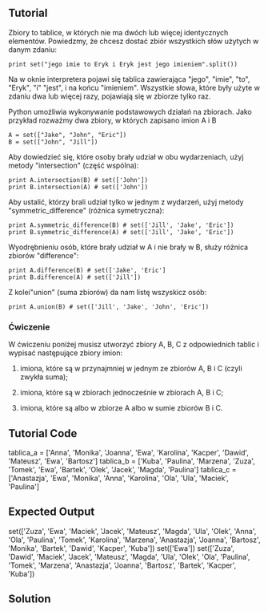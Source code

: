 Tutorial
--------

Zbiory to tablice, w których nie ma dwóch lub więcej identycznych elementów. Powiedzmy, że chcesz dostać zbiór wszystkich słów użytych w danym zdaniu:

    print set("jego imie to Eryk i Eryk jest jego imieniem".split())

Na w oknie interpretera pojawi się tablica zawierająca "jego", "imie", "to", "Eryk", "i" "jest",  i na końcu "imieniem". Wszystkie słowa, które były użyte w zdaniu dwa lub więcej razy, pojawiają się w zbiorze tylko raz.

Python umożliwia wykonywanie podstawowych działań na zbiorach. Jako przykład rozważmy dwa zbiory, w których zapisano imion A i B

    A = set(["Jake", "John", "Eric"])
    B = set(["John", "Jill"])

Aby dowiedzieć się, które osoby brały udział w obu wydarzeniach, użyj metody "intersection" (część wspólna):

    print A.intersection(B) # set(['John'])
    print B.intersection(A) # set(['John'])

Aby ustalić, którzy brali udział tylko w jednym z wydarzeń, użyj metody "symmetric_difference" (różnica symetryczna):

    print A.symmetric_difference(B) # set(['Jill', 'Jake', 'Eric'])
    print B.symmetric_difference(A) # set(['Jill', 'Jake', 'Eric'])

Wyodrębnieniu osób, które brały udział w A i nie brały w B, służy różnica zbiorów "difference":

    print A.difference(B) # set(['Jake', 'Eric']
    print B.difference(A) # set(['Jill'])
    

Z kolei"union" (suma zbiorów) da nam listę wszyskicz osób:

    print A.union(B) # set(['Jill', 'Jake', 'John', 'Eric'])
    
### Ćwiczenie

W ćwiczeniu poniżej musisz utworzyć zbiory A, B, C z odpowiednich tablic i wypisać następujące zbiory imion:

1. imiona, które są w przynajmniej w jednym ze zbiorów A, B i C (czyli zwykła suma);

2. imiona, które są w zbiorach jednocześnie w zbiorach A, B i C;

3. imiona, które są albo w zbiorze A albo w sumie zbiorów B i C.


Tutorial Code
-------------
tablica_a = ['Anna', 'Monika', 'Joanna', 'Ewa', 'Karolina', 'Kacper', 'Dawid', 'Mateusz', 'Ewa', 'Bartosz']
tablica_b = ['Kuba', 'Paulina', 'Marzena', 'Zuza', 'Tomek', 'Ewa', 'Bartek', 'Olek', 'Jacek', 'Magda', 'Paulina']
tablica_c = ['Anastazja', 'Ewa', 'Monika', 'Anna', 'Karolina', 'Ola', 'Ula', 'Maciek', 'Paulina']

Expected Output
---------------
set(['Zuza', 'Ewa', 'Maciek', 'Jacek', 'Mateusz', 'Magda', 'Ula', 'Olek', 'Anna', 'Ola', 'Paulina', 'Tomek', 'Karolina', 'Marzena', 'Anastazja', 'Joanna', 'Bartosz', 'Monika', 'Bartek', 'Dawid', 'Kacper', 'Kuba'])
set(['Ewa'])
set(['Zuza', 'Dawid', 'Maciek', 'Jacek', 'Mateusz', 'Magda', 'Ula', 'Olek', 'Ola', 'Paulina', 'Tomek', 'Marzena', 'Anastazja', 'Joanna', 'Bartosz', 'Bartek', 'Kacper', 'Kuba'])

Solution
--------